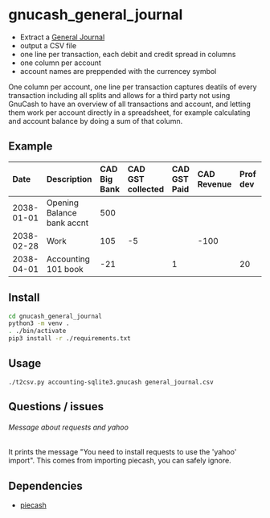 # gnucash_general_journal
* Extract a [General Journal](https://en.wikipedia.org/wiki/General_journal)
* output a CSV file
* one line per transaction, each debit and credit spread in columns
* one column per account
* account names are preppended with the currencey symbol

One column per account, one line per transaction captures deatils of every transaction including all splits and allows for a third party not using GnuCash to have an overview of all transactions and account, and letting them work per account directly in a spreadsheet, for example calculating and account balance by doing a sum of that column.

## Example
|Date|Description|CAD Big Bank|CAD GST collected|CAD GST Paid|CAD Revenue|Prof dev|CAD openning balances|
|:--- |:---|:---|:---|:---|:--|:---|:---|
|2038-01-01|Opening Balance bank accnt|500|||||-500|
|2038-02-28|Work|105|-5||-100|||
|2038-04-01|Accounting 101 book|-21||1||20||

## Install
```bash
cd gnucash_general_journal
python3 -m venv .
. ./bin/activate
pip3 install -r ./requirements.txt
```

## Usage
    ./t2csv.py accounting-sqlite3.gnucash general_journal.csv

## Questions / issues
###### Message about requests and yahoo
It prints the message "You need to install requests to use the 'yahoo' import". This comes from importing piecash, you can safely ignore.

## Dependencies
* [piecash](https://github.com/sdementen/piecash)
